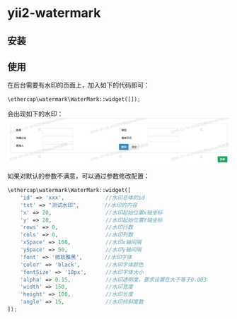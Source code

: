 # yii2-watermark

## 安装

## 使用
在后台需要有水印的页面上，加入如下的代码即可：
```php
\ethercap\watermark\WaterMark::widget([]);
```
会出现如下的水印：
![image](./docs/img/example.png)


如果对默认的参数不满意，可以通过参数修改配置：   
```php
\ethercap\watermark\WaterMark::widget([
    'id' => 'xxx',             //水印总体的id
    'txt' => "测试水印",        //水印的内容
    'x' => 20,                 //水印起始位置x轴坐标
    'y' => 20,                 //水印起始位置Y轴坐标
    'rows' => 0,               //水印行数
    'cols' => 0,               //水印列数
    'xSpace' => 100,           //水印x轴间隔
    'ySpace' => 50,            //水印y轴间隔
    'font' => '微软雅黑',       //水印字体
    'color' => 'black',        //水印字体颜色
    'fontSize' => '18px',      //水印字体大小
    'alpha' => 0.15,           //水印透明度，要求设置在大于等于0.003
    'width' => 150,            //水印宽度
    'height' => 100,           //水印长度
    'angle' => 15,             //水印倾斜度数
]);
```

